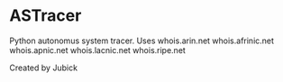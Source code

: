 # ASTracer
Python autonomus system tracer.
Uses whois.arin.net whois.afrinic.net whois.apnic.net whois.lacnic.net whois.ripe.net

Created by Jubick
